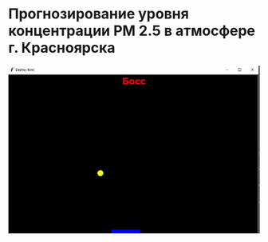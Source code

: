 # Прогнозирование уровня концентрации PM 2.5 в атмосфере г. Красноярска  
![](https://github.com/Nikita-Lev/Square-killer-game/blob/main/Square_killer_demonstrarion.gif)
